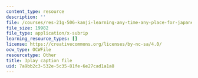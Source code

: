 ```yaml
---
content_type: resource
description: ''
file: /courses/res-21g-506-kanji-learning-any-time-any-place-for-japanese-vi-spring-2021/7a9bb2c3532e5c3581fe6e27cad1a1a8_M7oHikLia0I.vtt
file_size: 19982
file_type: application/x-subrip
learning_resource_types: []
license: https://creativecommons.org/licenses/by-nc-sa/4.0/
ocw_type: OCWFile
resourcetype: Other
title: 3play caption file
uid: 7a9bb2c3-532e-5c35-81fe-6e27cad1a1a8
---
```

